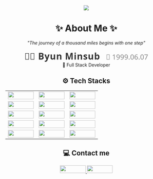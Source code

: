 <div align="center">
    <img src="https://capsule-render.vercel.app/api?type=waving&color=gradient&height=150&section=header&fontSize=50&fontColor=ffffff&animation=wave" />
</div>


<h1 align="center">✨ About Me ✨</h1>
<p align="center"><i>"The journey of a thousand miles begins with one step"</i></p>

<p align="center">
  <span style="font-size: 28px; font-weight: bold; color: #333; letter-spacing: 1px; font-family: 'Segoe UI', Tahoma, Geneva, Verdana, sans-serif;">👨‍💻 Byun Minsub </span>
  <span style="font-size: 22px; color: #888; font-family: 'Segoe UI', Tahoma, Geneva, Verdana, sans-serif; margin-left: 10px;">🎂 1999.06.07</span>
  <br>🔹 Full Stack Developer
</p>

<h2 align="center">⚙ Tech Stacks</h2>

<table align="center">
  <tr>
    <td align="center"><img src="https://img.shields.io/badge/Apache%20Tomcat-F8DC75?style=flat-square&logo=apache-tomcat&logoColor=black" width="80" height="24"></td>
    <td align="center"><img src="https://img.shields.io/badge/Bootstrap-7952B3?style=flat-square&logo=bootstrap&logoColor=white" width="80" height="24"></td>
    <td align="center"><img src="https://img.shields.io/badge/CSS3-1572B6?style=flat-square&logo=css3&logoColor=white" width="80" height="24"></td>
  </tr>
  <tr>
    <td align="center"><img src="https://img.shields.io/badge/Git-F05032?style=flat-square&logo=git&logoColor=white" width="80" height="24"></td>
    <td align="center"><img src="https://img.shields.io/badge/HTML5-E34F26?style=flat-square&logo=html5&logoColor=white" width="80" height="24"></td>
    <td align="center"><img src="https://img.shields.io/badge/jQuery-0769AD?style=flat-square&logo=jquery&logoColor=white" width="80" height="24"></td>
  </tr>
  <tr>
    <td align="center"><img src="https://img.shields.io/badge/Java-007396?style=flat-square&logo=java&logoColor=white" width="80" height="24"></td>
    <td align="center"><img src="https://img.shields.io/badge/JavaScript-F7DF1E?style=flat-square&logo=javascript&logoColor=black" width="80" height="24"></td>
    <td align="center"><img src="https://img.shields.io/badge/Node.js-339933?style=flat-square&logo=node.js&logoColor=white" width="80" height="24"></td>
  </tr>
  <tr>
    <td align="center"><img src="https://img.shields.io/badge/Notion-000000?style=flat-square&logo=notion&logoColor=white" width="80" height="24"></td>
    <td align="center"><img src="https://img.shields.io/badge/Oracle-F80000?style=flat-square&logo=oracle&logoColor=white" width="80" height="24"></td>
    <td align="center"><img src="https://img.shields.io/badge/Python-3776AB?style=flat-square&logo=python&logoColor=white" width="80" height="24"></td>
  </tr>
  <tr>
    <td align="center"><img src="https://img.shields.io/badge/React-61DAFB?style=flat-square&logo=react&logoColor=black" width="80" height="24"></td>
    <td align="center"><img src="https://img.shields.io/badge/Spring-6DB33F?style=flat-square&logo=spring&logoColor=white" width="80" height="24"></td>
    <td align="center"><img src="https://img.shields.io/badge/Spring%20Boot-6DB33F?style=flat-square&logo=spring-boot&logoColor=white" width="80" height="24"></td>
  </tr>
</table>

<h2 align="center">💻 Contact me</h2>
<p align="center">
  <a href="mailto:minsub.dev@gmail.com">
    <img src="https://img.shields.io/badge/Gmail-D14836?style=for-the-badge&logo=gmail&logoColor=white" width="80" height="24">
  </a>
  <a href="https://www.notion.so/Study-1b6800b395a5800a9021e2c8d4681dcf" target="_blank">
    <img src="https://img.shields.io/badge/Notion-000000?style=for-the-badge&logo=notion&logoColor=white" width="80" height="24">
  </a>
</p>


